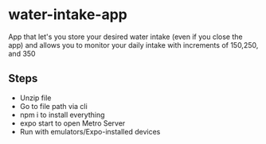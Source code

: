 # water-intake-app

App that let's you store your desired water intake (even if you close the app) and allows you to monitor your daily intake with increments of 150,250, and 350

## Steps
* Unzip file
* Go to file path via cli
* npm i to install everything
* expo start to open Metro Server
* Run with emulators/Expo-installed devices

